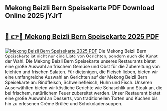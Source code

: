 ## Mekong Beizli Bern Speisekarte PDF Download Online 2025 jYJrT

# <h2><a href="http://gc63g0u.nevu.top/?p=Mekong+Beizli+Bern+Speisekarte">🔗 👉🔴 Mekong Beizli Bern Speisekarte 2025 PDF</a></h2>

[![Mekong Beizli Bern Speisekarte 2025 PDF](https://i.imgur.com/dBaPXMq.png)](http://gc63g0u.nevu.top/?p=Mekong+Beizli+Bern+Speisekarte)
Die Mekong Beizli Bern Speisekarte ist nicht nur eine Liste von Gerichten, sondern auch die Kunst der Wahl. Die Mekong Beizli Bern Speisekarte unseres Restaurants bietet eine große Auswahl an frischem Gemüse und Obst für die Zubereitung von leichten und frischen Salaten. Für diejenigen, die Fleisch lieben, bieten wir eine umfangreiche Auswahl an Gerichten auf der Mekong Beizli Bern Speisekarte an: Rindfleisch, Schweinefleisch, Huhn und Fisch. Unseren Auserwählten bieten wir köstliche Gerichte wie Schaschlik und Steak an, die bei frischem, natürlichem Feuer zubereitet werden. Unser Restaurant bietet eine große Auswahl an Desserts, von traditionellen Torten und Kuchen bis hin zu erlesenen Crème Brûlée und Schokoladensuppen.
